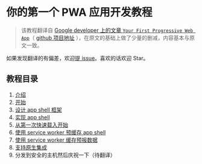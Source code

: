 # 你的第一个 PWA 应用开发教程

> 该教程翻译自 [Google developer 上的文章 `Your First Progressive Web App`](https://codelabs.developers.google.com/codelabs/your-first-pwapp/#0)（ [github 项目地址](https://github.com/googlecodelabs/your-first-pwapp) ），在原文的基础上做了少量的删减，内容基本与原文一致。

如果发现翻译的有偏差，欢迎[提 issue]()。喜欢的话欢迎 Star。

## 教程目录

1. [介绍](./steps/step-1.md)
1. [开始](./steps/step-2.md)
1. [设计 app shell 框架](./steps/step-3.md)
1. [实现 app shell](./steps/step-4.md)
1. [从第一次快速载入开始](./steps/step-5.md)
1. [使用 service worker 预缓存 app shell](./steps/step-6.md)
1. [使用 service worker 缓存预报数据](./steps/step-7.md)
1. [支持原生集成](./steps/step-8.md)
1. 分发到安全的主机然后庆祝一下（待翻译）
